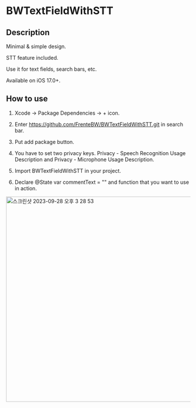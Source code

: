 # BWTextFieldWithSTT

## Description

Minimal & simple design.

STT feature included.

Use it for text fields, search bars, etc.

Available on iOS 17.0+.


## How to use

1. Xcode -> Package Dependencies -> + icon.

2. Enter https://github.com/FrenteBW/BWTextFieldWithSTT.git in search bar.

3. Put add package button.

4. You have to set two privacy keys. Privacy - Speech Recognition Usage Description and Privacy - Microphone Usage Description.

5. Import BWTextFieldWithSTT in your project.

6. Declare @State var commentText = "" and function that you want to use in action.

<img width="561" alt="스크린샷 2023-09-28 오후 3 28 53" src="https://github.com/FrenteBW/BWTextFieldWithSTT/assets/88021794/22d7b5de-b129-4ac7-a1db-2eff93f01cb2">


